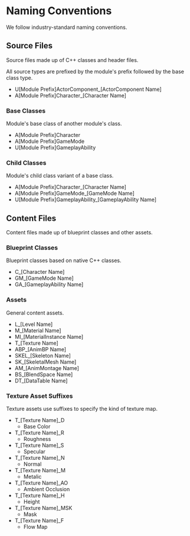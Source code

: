 # Naming Conventions
We follow industry-standard naming conventions.



## Source Files
Source files made up of C++ classes and header files.

All source types are prefixed by the module's prefix followed by the base class type.
 - U[Module Prefix]ActorComponent_[ActorComponent Name]
 - A[Module Prefix]Character_[Character Name]

### Base Classes
Module's base class of another module's class.
- A[Module Prefix]Character
- A[Module Prefix]GameMode
- U[Module Prefix]GameplayAbility

### Child Classes
Module's child class variant of a base class.
- A[Module Prefix]Character_[Character Name]
- A[Module Prefix]GameMode_[GameMode Name]
- U[Module Prefix]GameplayAbility_[GameplayAbility Name]


## Content Files
Content files made up of blueprint classes and other assets.

### Blueprint Classes
Blueprint classes based on native C++ classes.
- C_[Character Name]
- GM_[GameMode Name]
- GA_[GameplayAbility Name]

### Assets
General content assets.
- L_[Level Name]
- M_[Material Name]
- MI_[MaterialInstance Name]
- T_[Texture Name]
- ABP_[AnimBP Name]
- SKEL_[Skeleton Name]
- SK_[SkeletalMesh Name]
- AM_[AnimMontage Name]
- BS_[BlendSpace Name]
- DT_[DataTable Name]

### Texture Asset Suffixes
Texture assets use suffixes to specify the kind of texture map.
- T_[Texture Name]_D
	- Base Color
- T_[Texture Name]_R
	- Roughness
- T_[Texture Name]_S
	- Specular
- T_[Texture Name]_N
	- Normal
- T_[Texture Name]_M
	- Metalic
- T_[Texture Name]_AO
	- Ambient Occlusion
- T_[Texture Name]_H
	- Height
- T_[Texture Name]_MSK
	- Mask
- T_[Texture Name]_F
	- Flow Map
